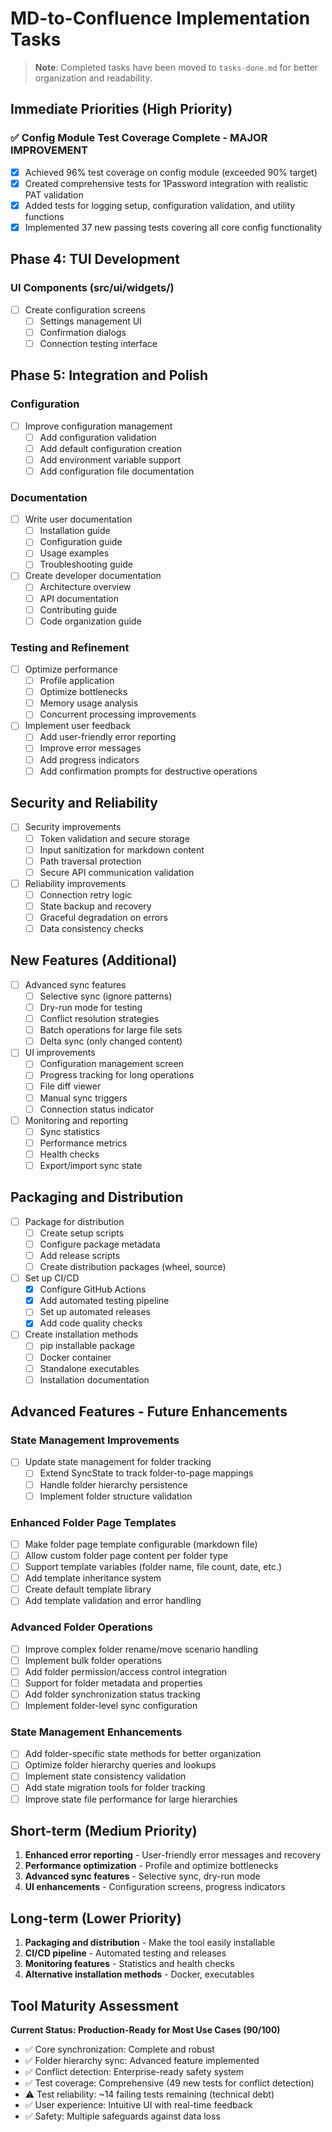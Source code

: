 # MD-to-Confluence Implementation Tasks

> **Note**: Completed tasks have been moved to `tasks-done.md` for better organization and readability.

## Immediate Priorities (High Priority)

### ✅ Config Module Test Coverage Complete - MAJOR IMPROVEMENT

- [x] Achieved 96% test coverage on config module (exceeded 90% target)
- [x] Created comprehensive tests for 1Password integration with realistic PAT validation
- [x] Added tests for logging setup, configuration validation, and utility functions
- [x] Implemented 37 new passing tests covering all core config functionality

## Phase 4: TUI Development

### UI Components (src/ui/widgets/)

- [ ] Create configuration screens
  - [ ] Settings management UI
  - [ ] Confirmation dialogs
  - [ ] Connection testing interface

## Phase 5: Integration and Polish

### Configuration

- [ ] Improve configuration management
  - [ ] Add configuration validation
  - [ ] Add default configuration creation
  - [ ] Add environment variable support
  - [ ] Add configuration file documentation

### Documentation

- [ ] Write user documentation
  - [ ] Installation guide
  - [ ] Configuration guide
  - [ ] Usage examples
  - [ ] Troubleshooting guide
- [ ] Create developer documentation
  - [ ] Architecture overview
  - [ ] API documentation
  - [ ] Contributing guide
  - [ ] Code organization guide

### Testing and Refinement

- [ ] Optimize performance
  - [ ] Profile application
  - [ ] Optimize bottlenecks
  - [ ] Memory usage analysis
  - [ ] Concurrent processing improvements
- [ ] Implement user feedback
  - [ ] Add user-friendly error reporting
  - [ ] Improve error messages
  - [ ] Add progress indicators
  - [ ] Add confirmation prompts for destructive operations

## Security and Reliability

- [ ] Security improvements
  - [ ] Token validation and secure storage
  - [ ] Input sanitization for markdown content
  - [ ] Path traversal protection
  - [ ] Secure API communication validation
- [ ] Reliability improvements
  - [ ] Connection retry logic
  - [ ] State backup and recovery
  - [ ] Graceful degradation on errors
  - [ ] Data consistency checks

## New Features (Additional)

- [ ] Advanced sync features
  - [ ] Selective sync (ignore patterns)
  - [ ] Dry-run mode for testing
  - [ ] Conflict resolution strategies
  - [ ] Batch operations for large file sets
  - [ ] Delta sync (only changed content)
- [ ] UI improvements
  - [ ] Configuration management screen
  - [ ] Progress tracking for long operations
  - [ ] File diff viewer
  - [ ] Manual sync triggers
  - [ ] Connection status indicator
- [ ] Monitoring and reporting
  - [ ] Sync statistics
  - [ ] Performance metrics
  - [ ] Health checks
  - [ ] Export/import sync state

## Packaging and Distribution

- [ ] Package for distribution
  - [ ] Create setup scripts
  - [ ] Configure package metadata
  - [ ] Add release scripts
  - [ ] Create distribution packages (wheel, source)
- [ ] Set up CI/CD
  - [x] Configure GitHub Actions
  - [x] Add automated testing pipeline
  - [ ] Set up automated releases
  - [x] Add code quality checks
- [ ] Create installation methods
  - [ ] pip installable package
  - [ ] Docker container
  - [ ] Standalone executables
  - [ ] Installation documentation

## Advanced Features - Future Enhancements

### State Management Improvements

- [ ] Update state management for folder tracking
  - [ ] Extend SyncState to track folder-to-page mappings
  - [ ] Handle folder hierarchy persistence
  - [ ] Implement folder structure validation

### Enhanced Folder Page Templates

- [ ] Make folder page template configurable (markdown file)
- [ ] Allow custom folder page content per folder type
- [ ] Support template variables (folder name, file count, date, etc.)
- [ ] Add template inheritance system
- [ ] Create default template library
- [ ] Add template validation and error handling

### Advanced Folder Operations

- [ ] Improve complex folder rename/move scenario handling
- [ ] Implement bulk folder operations
- [ ] Add folder permission/access control integration
- [ ] Support for folder metadata and properties
- [ ] Add folder synchronization status tracking
- [ ] Implement folder-level sync configuration

### State Management Enhancements

- [ ] Add folder-specific state methods for better organization
- [ ] Optimize folder hierarchy queries and lookups
- [ ] Implement state consistency validation
- [ ] Add state migration tools for folder tracking
- [ ] Improve state file performance for large hierarchies

## Short-term (Medium Priority)

1. **Enhanced error reporting** - User-friendly error messages and recovery
2. **Performance optimization** - Profile and optimize bottlenecks
3. **Advanced sync features** - Selective sync, dry-run mode
4. **UI enhancements** - Configuration screens, progress indicators

## Long-term (Lower Priority)

1. **Packaging and distribution** - Make the tool easily installable
2. **CI/CD pipeline** - Automated testing and releases
3. **Monitoring features** - Statistics and health checks
4. **Alternative installation methods** - Docker, executables

## Tool Maturity Assessment

__Current Status: Production-Ready for Most Use Cases (90/100)__

- ✅ Core synchronization: Complete and robust
- ✅ Folder hierarchy sync: Advanced feature implemented
- ✅ Conflict detection: Enterprise-ready safety system
- ✅ Test coverage: Comprehensive (49 new tests for conflict detection)
- ⚠️ Test reliability: ~14 failing tests remaining (technical debt)
- ✅ User experience: Intuitive UI with real-time feedback
- ✅ Safety: Multiple safeguards against data loss
